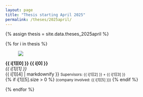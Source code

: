 ```yaml
---
layout: page
title: "Thesis starting April 2025"
permalink: /theses/2025april/
---
```



{% assign thesis = site.data.theses_2025april %}

{% for i in thesis %}

<article class="media">
  <figure class="media-left">
    <p class="image">
      <img src="{{ i[1][6] }}">
    </p>
  </figure>
  <div class="media-content">
    <div class="content">
      <p>
        <strong>{{ i[1][0] }} {{ i[0] }}</strong> 
        <br>
        <em>{{ i[1][1] }}</em>
        <br>
        {{ i[1][4] | markdownify }}
        <small>Supervisors: {{ i[1][2] }} + {{ i[1][3] }}</small>
        <br>
        {% if i[1][5].size > 0 %}
          <small>(company involved: {{ i[1][5] }})</small>
        {% endif %}
      </p>
    </div>
  </div>
</article>

{% endfor %}


